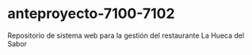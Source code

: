 # anteproyecto-7100-7102
Repositorio de sistema web para la gestión del restaurante La Hueca del Sabor
